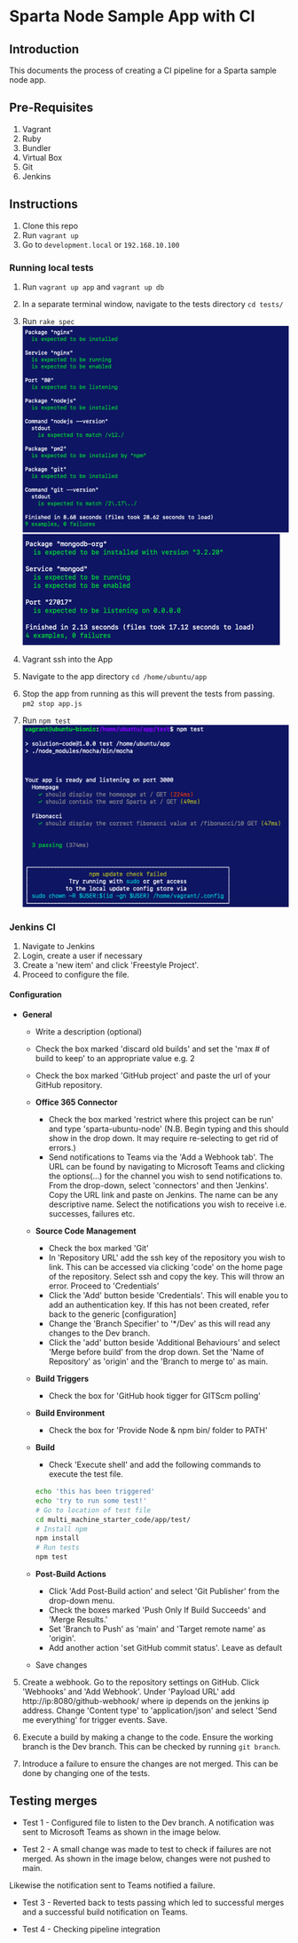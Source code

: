 # Sparta Node Sample App with CI

## Introduction
This documents the process of creating a CI pipeline for a Sparta sample node app.

## Pre-Requisites
1. Vagrant
2. Ruby
3. Bundler
4. Virtual Box
5. Git
6. Jenkins

## Instructions
1. Clone this repo
2. Run `vagrant up`
3. Go to `development.local` or `192.168.10.100`

### Running local tests
1. Run `vagrant up app` and `vagrant up db`
2. In a separate terminal window, navigate to the tests directory `cd tests/`
3. Run `rake spec`       
![integration test app](images/integration_test_app.png)  
![integration test db](images/integration_test_db.png)

4. Vagrant ssh into the App
5. Navigate to the app directory `cd /home/ubuntu/app`
6. Stop the app from running as this will prevent the tests from passing. `pm2 stop app.js`
6. Run `npm test`    
![unit test app](images/unittests.png)  


### Jenkins CI
1. Navigate to Jenkins
2. Login, create a user if necessary
3. Create a 'new item' and click 'Freestyle Project'.
4. Proceed to configure the file.
#### Configuration
* **General**
    * Write a description (optional)
    * Check the box marked 'discard old builds' and set the 'max # of build to keep' to an appropriate value e.g. 2
    * Check the box marked 'GitHub project' and paste the url of your GitHub repository.
 
  * **Office 365 Connector**
    * Check the box marked 'restrict where this project can be run' and type 'sparta-ubuntu-node' (N.B. Begin typing and this should show in the drop down. It may require re-selecting to get rid of errors.)
    * Send notifications to Teams via the 'Add a Webhook tab'. The URL can be found by navigating to Microsoft Teams and clicking the options(...) for the channel you wish to send notifications to. From the drop-down, select 'connectors' and then 'Jenkins'. Copy the URL link and paste on Jenkins. The name can be any descriptive name. Select the notifications you wish to receive i.e. successes, failures etc.
   
  * **Source Code Management**    
    * Check the box marked 'Git'          
    * In 'Repository URL' add the ssh key of the repository you wish to link. This can be accessed via clicking 'code' on the home page of the repository. Select ssh and copy the key. This will throw an error. Proceed to 'Credentials'
    * Click the 'Add' button beside 'Credentials'. This will enable you to add an authentication key. If this has not been created, refer back to the generic [configuration]
    * Change the 'Branch Specifier' to '*/Dev' as this will read any changes to the Dev branch.
    * Click the 'add' button beside 'Additional Behaviours' and select 'Merge before build' from the drop down. Set the 'Name of Repository' as 'origin' and the 'Branch to merge to' as main.     
  
  * **Build Triggers**
    * Check the box for 'GitHub hook tigger for GITScm polling'

  * **Build Environment**
    * Check the box for 'Provide Node & npm bin/ folder to PATH'

  * **Build**
    * Check 'Execute shell' and add the following commands to execute the test file.
    ```bash
    echo 'this has been triggered'
    echo 'try to run some test!'
    # Go to location of test file
    cd multi_machine_starter_code/app/test/
    # Install npm
    npm install
    # Run tests
    npm test
    ```       

  * **Post-Build Actions**
    * Click 'Add Post-Build action' and select 'Git Publisher' from the drop-down menu.
    * Check the boxes marked 'Push Only If Build Succeeds' and 'Merge Results.'
    * Set 'Branch to Push' as 'main' and 'Target remote name' as 'origin'.   
    * Add another action 'set GitHub commit status'. Leave as default

  * Save changes
5. Create a webhook. Go to the repository settings on GitHub. Click 'Webhooks' and 'Add Webhook'. Under 'Payload URL' add http://ip:8080/github-webhook/ where ip depends on the jenkins ip address. Change 'Content type' to 'application/json' and select 'Send me everything' for trigger events. Save.      
 
6. Execute a build by making a change to the code. Ensure the working branch is the Dev branch. This can be checked by running `git branch`.
7. Introduce a failure to ensure the changes are not merged. This can be done by changing one of the tests.


## Testing merges
* Test 1 - Configured file to listen to the Dev branch. A notification was sent to Microsoft Teams as shown in the image below.


* Test 2 - A small change was made to test to check if failures are not merged. As shown in the image below, changes were not pushed to main.     
      
Likewise the notification sent to Teams notified a failure.   

* Test 3 - Reverted back to tests passing which led to successful merges and a successful build notification on Teams.      
    
* Test 4 - Checking pipeline integration
